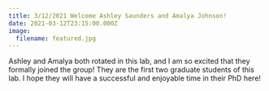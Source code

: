 ```yaml
---
title: 3/12/2021 Welcome Ashley Saunders and Amalya Johnson!
date: 2021-03-12T23:15:00.000Z
image:
  filename: featured.jpg
---
```



Ashley and Amalya both rotated in this lab, and I am so excited that they formally joined the group! They are the first two graduate students of this lab. I hope they will have a successful and enjoyable time in their PhD here!